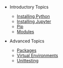 * Introductory Topics
  * [Installing Python](intro/installing_python.md)
  * [Installing Jupyter](intro/installing_jupyter.md)
  * [Pip](intro/pip.md)
  * [Modules](intro/modules.md)
  <!-- * [Jupyter](intro/jupyterlab.md)
  * [Reading and Writting Text Files](intro/text_files.md) -->

* Advanced Topics
  * [Packages](adv/packages.md)
  * [Virtual Environments](adv/cirutalenvironments.md)
  * [Unittesting](adv/unittesting.md)
  <!-- * [Numba and Jit]()
  * [Multiprocessing]() -->
